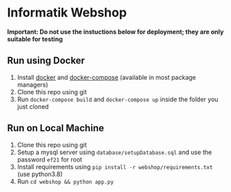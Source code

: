 # Informatik Webshop

**Important: Do not use the instuctions below for deployment; they are only suitable for testing**

## Run using Docker 

1. Install [docker](https://docs.docker.com/get-docker/) and [docker-compose](https://docs.docker.com/compose/install/) (available in most package managers)
1. Clone this repo using git
2. Run ```docker-compose build``` and ```docker-compose up``` inside the folder you just cloned

## Run on Local Machine
1. Clone this repo using git
2. Setup a mysql server using ```database/setupDatabase.sql``` and use the password ```ef21``` for root
3. Install requirements using ```pip install -r webshop/requirements.txt``` (use python3.8)
4. Run ```cd webshop && python app.py```
